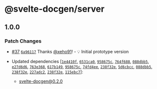 # @svelte-docgen/server

## 1.0.0

### Patch Changes

- [#37](https://github.com/svelte-docgen/svelte-docgen/pull/37) [`6a96117`](https://github.com/svelte-docgen/svelte-docgen/commit/6a96117c4c346972e0d0fa8a566448999610d162) Thanks [@xeho91](https://github.com/xeho91)! - 💡 Initial prototype version

- Updated dependencies [[`1e4410f`](https://github.com/svelte-docgen/svelte-docgen/commit/1e4410fbb79187ca230bafd854af08b578457b61), [`6531ca0`](https://github.com/svelte-docgen/svelte-docgen/commit/6531ca039e55cd1a4f909abe36f3a36c01de7667), [`958675c`](https://github.com/svelte-docgen/svelte-docgen/commit/958675c2d01118fad0a3412cb455f7c896c7aaee), [`764f688`](https://github.com/svelte-docgen/svelte-docgen/commit/764f6886207f303c5369ee4167a2c5a549b68378), [`088dbb5`](https://github.com/svelte-docgen/svelte-docgen/commit/088dbb5cfd79d2a29af5fa87e3027d28b171b8d8), [`e27d6d6`](https://github.com/svelte-docgen/svelte-docgen/commit/e27d6d671d36a73de2d0f0b23f45844483713ec7), [`763e368`](https://github.com/svelte-docgen/svelte-docgen/commit/763e36800fefde50296bb9c4a64bf95c5799385d), [`617b149`](https://github.com/svelte-docgen/svelte-docgen/commit/617b149006788bafcab190961dde14aeefc14a2b), [`958675c`](https://github.com/svelte-docgen/svelte-docgen/commit/958675c2d01118fad0a3412cb455f7c896c7aaee), [`74fd4ee`](https://github.com/svelte-docgen/svelte-docgen/commit/74fd4ee07a578032de1f35cd0e831e2b591cb60d), [`238f32e`](https://github.com/svelte-docgen/svelte-docgen/commit/238f32e97415f49f6ed2ae84fc4ddaa708fa226f), [`5d6cbcc`](https://github.com/svelte-docgen/svelte-docgen/commit/5d6cbcc39a811f63fcc63ba97c5e8c8708eaabc2), [`088dbb5`](https://github.com/svelte-docgen/svelte-docgen/commit/088dbb5cfd79d2a29af5fa87e3027d28b171b8d8), [`238f32e`](https://github.com/svelte-docgen/svelte-docgen/commit/238f32e97415f49f6ed2ae84fc4ddaa708fa226f), [`227adc2`](https://github.com/svelte-docgen/svelte-docgen/commit/227adc2c5dd4e6dcee8c23041cc4a9bb1d1908b6), [`238f32e`](https://github.com/svelte-docgen/svelte-docgen/commit/238f32e97415f49f6ed2ae84fc4ddaa708fa226f), [`115ebc7`](https://github.com/svelte-docgen/svelte-docgen/commit/115ebc73b520a9e341321b729be0df55b985554e)]:
  - svelte-docgen@0.2.0
